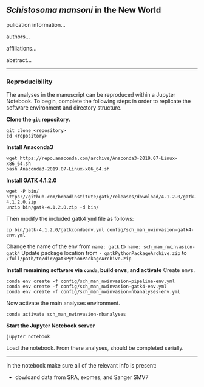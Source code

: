 ## ___Schistosoma mansoni___ in the New World

pulication information...

authors...

affiliations...

abstract...

 

---

### Reproducibility
The analyses in the manuscript can be reproduced within a Jupyter Notebook. To begin, complete the following steps in order to replicate the software environment and directory structure.

**Clone the ```git``` repository.**
```
git clone <repository>
cd <repository>
```

**Install Anaconda3**
```
wget https://repo.anaconda.com/archive/Anaconda3-2019.07-Linux-x86_64.sh
bash Anaconda3-2019.07-Linux-x86_64.sh
```

**Install GATK 4.1.2.0**
```
wget -P bin/ https://github.com/broadinstitute/gatk/releases/download/4.1.2.0/gatk-4.1.2.0.zip
unzip bin/gatk-4.1.2.0.zip -d bin/
```
Then modify the included gatk4 yml file as follows:
```
cp bin/gatk-4.1.2.0/gatkcondaenv.yml config/sch_man_nwinvasion-gatk4-env.yml
```
Change the name of the env from ```name: gatk``` to ```name: sch_man_nwinvasion-gatk4```
Update package location from   ```- gatkPythonPackageArchive.zip``` to ```/full/path/to/dir/gatkPythonPackageArchive.zip```

**Install remaining software via ```conda```, build envs, and activate**
Create envs.

```
conda env create -f config/sch_man_nwinvasion-pipeline-env.yml
conda env create -f config/sch_man_nwinvasion-gatk4-env.yml
conda env create -f config/sch_man_nwinvasion-nbanalyses-env.yml
```

Now activate the main analyses environment.
```
conda activate sch_man_nwinvasion-nbanalyses
```


**Start the Jupyter Notebook server**
```
jupyter notebook 
```

Load the notebook.  From there analyses, should be completed serially.

---

In the notebook make sure all of the relevant info is present:
- dowloand data from SRA, exomes, and Sanger SMV7
 

